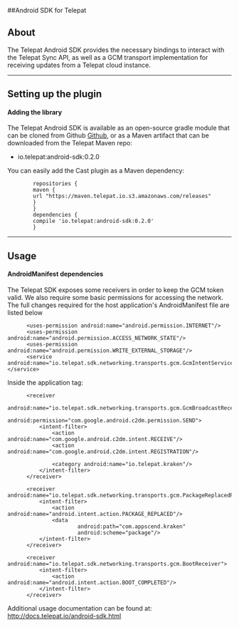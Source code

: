 ##Android SDK for Telepat

## About

The Telepat Android SDK provides the necessary bindings to interact with the Telepat Sync API, as well as a GCM transport implementation for receiving updates from a Telepat cloud instance.

* * *

## Setting up the plugin

#### Adding the library

The Telepat Android SDK is available as an open-source gradle module that can be cloned from Github [Github](#), or as a Maven artifact that can be downloaded from the Telepat Maven repo:

*   io.telepat:android-sdk:0.2.0

You can easily add the Cast plugin as a Maven dependency:

            repositories {
            maven {
            url "https://maven.telepat.io.s3.amazonaws.com/releases"
            }
            }
            dependencies {
            compile 'io.telepat:android-sdk:0.2.0'
            }

* * *

## Usage

#### AndroidManifest dependencies

The Telepat SDK exposes some receivers in order to keep the GCM token valid. We also require some basic permissions for accessing the network. The full changes required for the host application's AndroidManifest file are listed below

          <uses-permission android:name="android.permission.INTERNET"/>
          <uses-permission android:name="android.permission.ACCESS_NETWORK_STATE"/>
          <uses-permission android:name="android.permission.WRITE_EXTERNAL_STORAGE"/>
          <service android:name="io.telepat.sdk.networking.transports.gcm.GcmIntentService">}</service>

Inside the application tag:

          <receiver
                  android:name="io.telepat.sdk.networking.transports.gcm.GcmBroadcastReceiver"
                  android:permission="com.google.android.c2dm.permission.SEND">
              <intent-filter>
                  <action android:name="com.google.android.c2dm.intent.RECEIVE"/>
                  <action android:name="com.google.android.c2dm.intent.REGISTRATION"/>

                  <category android:name="io.telepat.kraken"/>
              </intent-filter>
          </receiver>

          <receiver android:name="io.telepat.sdk.networking.transports.gcm.PackageReplacedReceiver">
              <intent-filter>
                  <action android:name="android.intent.action.PACKAGE_REPLACED"/>
                  <data
                          android:path="com.appscend.kraken"
                          android:scheme="package"/>
              </intent-filter>
          </receiver>

          <receiver android:name="io.telepat.sdk.networking.transports.gcm.BootReceiver">
              <intent-filter>
                  <action android:name="android.intent.action.BOOT_COMPLETED"/>
              </intent-filter>
          </receiver>

</application>

Additional usage documentation can be found at: http://docs.telepat.io/android-sdk.html
